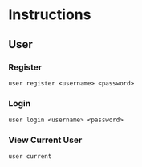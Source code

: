 # Instructions

## User

### Register
```
user register <username> <password>
```

### Login
```
user login <username> <password>
```

### View Current User
```
user current
```